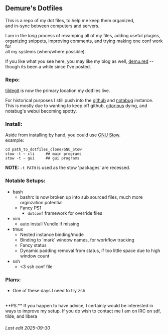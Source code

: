 <!--My (demuredemeanor) readme
# vim: set expandtab ts=4 sw=4: ## Since this is markdown
# https://tildegit.org/demure/dotfiles
# legacy https://notabug.org/demure/dotfiles
# legacy repo http://github.com/demure/dotfiles
-->

<!--
      ██                                            ██        
     ░██                                           ░░█        
     ░██  █████  ██████████  ██   ██ ██████  █████  ░   ██████
  ██████ ██░░░██░░██░░██░░██░██  ░██░░██░░█ ██░░░██    ██░░░░ 
 ██░░░██░███████ ░██ ░██ ░██░██  ░██ ░██ ░ ░███████   ░░█████ 
░██  ░██░██░░░░  ░██ ░██ ░██░██  ░██ ░██   ░██░░░░     ░░░░░██
░░██████░░██████ ███ ░██ ░██░░██████░███   ░░██████    ██████ 
 ░░░░░░  ░░░░░░ ░░░  ░░  ░░  ░░░░░░ ░░░     ░░░░░░    ░░░░░░  
      ██            ██     ████ ██  ██                        
     ░██           ░██    ░██░ ░░  ░██                        
     ░██  ██████  ██████ ██████ ██ ░██  █████   ██████        
  ██████ ██░░░░██░░░██░ ░░░██░ ░██ ░██ ██░░░██ ██░░░░         
 ██░░░██░██   ░██  ░██    ░██  ░██ ░██░███████░░█████         
░██  ░██░██   ░██  ░██    ░██  ░██ ░██░██░░░░  ░░░░░██        
░░██████░░██████   ░░██   ░██  ░██ ███░░██████ ██████         
 ░░░░░░  ░░░░░░     ░░    ░░   ░░ ░░░  ░░░░░░ ░░░░░░          
-->


## Demure's Dotfiles ##

This is a repo of my dot files, to help me keep them organized,  
and in-sync between computers and servers.  

I am in the *long* process of revamping all of my files, adding useful plugins,  
organizing snippets, improving comments, and trying making one conf work for  
all my systems (when/where possible).  

If you like what you see here, you may like my blog as well, [demu.red] -- though its been a while since I've posted.  


### Repo: ###
[tildegit] is now the primary location my dotfiles live.  

For historical purposes I still push into the [github] and [notabug] instance.  
This is mostly due to wanting to keep off github, [gitorious] dying, and notabug's webui becoming spotty.  



### Install: ###

Aside from installing by hand, you could use [GNU Stow].  
example:  

```
cd path_to_dotfiles_clone/GNU_Stow
stow -t ~ cli     ## main programs
stow -t ~ gui     ## gui programs
```

**NOTE:** `-t PATH` is used as the stow 'packages' are recessed.  


### Notable Setups: ###
* bash  
  * bashrc is now broken up into sub sourced files, much more orginzation potential  
  * Fancy PS1  
    * `dotconf` framework for override files  
* vim  
  * auto install Vundle if missing  
* tmux  
  * Nested instance binding/mode  
  * Binding to 'mark' window names, for workflow tracking  
  * Fancy status  
  * Dynamic padding removal from status, if too little space due to high window count  
* ssh  
  * <3 ssh conf file  


### Plans: ###

* One of these days I need to try zsh  

<BR>
**PS.** If you happen to have advice, I certainly would be interested in ways to improve my setup.  
If you do wish to contact me I am on IRC on sdf, tilde, and libera  


###### Last edit 2025-09-30 ######


[demu.red]: http://demu.red
[tildegit]: https://tildegit.org/demure/dotfiles
[github]: https://gitorious.org/demure/dotfiles
[gitorious]: https://en.wikipedia.org/wiki/Gitorious
[notabug]: https://notabug.org/demure/dotfiles/
[GNU Stow]: https://www.gnu.org/software/stow/
